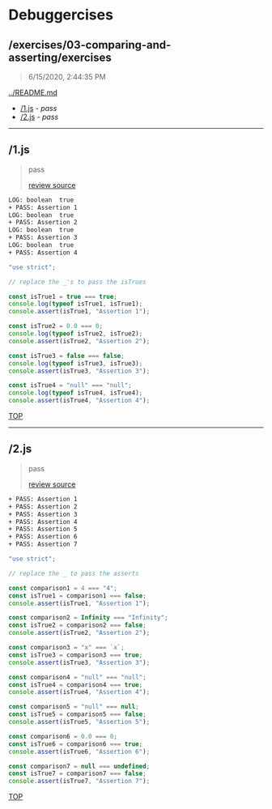 # Debuggercises 

## /exercises/03-comparing-and-asserting/exercises 

> 6/15/2020, 2:44:35 PM 

[../README.md](../README.md)

- [/1.js](#1js) - _pass_ 
- [/2.js](#2js) - _pass_ 

---

## /1.js 

> pass 
>
> [review source](../../../exercises/03-comparing-and-asserting/exercises/1.js)

```txt
LOG: boolean  true
+ PASS: Assertion 1
LOG: boolean  true
+ PASS: Assertion 2
LOG: boolean  true
+ PASS: Assertion 3
LOG: boolean  true
+ PASS: Assertion 4
```

```js
"use strict";

// replace the _'s to pass the isTrues

const isTrue1 = true === true;
console.log(typeof isTrue1, isTrue1);
console.assert(isTrue1, "Assertion 1");

const isTrue2 = 0.0 === 0;
console.log(typeof isTrue2, isTrue2);
console.assert(isTrue2, "Assertion 2");

const isTrue3 = false === false;
console.log(typeof isTrue3, isTrue3);
console.assert(isTrue3, "Assertion 3");

const isTrue4 = "null" === "null";
console.log(typeof isTrue4, isTrue4);
console.assert(isTrue4, "Assertion 4");

```

[TOP](#debuggercises)

---

## /2.js 

> pass 
>
> [review source](../../../exercises/03-comparing-and-asserting/exercises/2.js)

```txt
+ PASS: Assertion 1
+ PASS: Assertion 2
+ PASS: Assertion 3
+ PASS: Assertion 4
+ PASS: Assertion 5
+ PASS: Assertion 6
+ PASS: Assertion 7
```

```js
"use strict";

// replace the _ to pass the asserts

const comparison1 = 4 === "4";
const isTrue1 = comparison1 === false;
console.assert(isTrue1, "Assertion 1");

const comparison2 = Infinity === "Infinity";
const isTrue2 = comparison2 === false;
console.assert(isTrue2, "Assertion 2");

const comparison3 = "x" === `x`;
const isTrue3 = comparison3 === true;
console.assert(isTrue3, "Assertion 3");

const comparison4 = "null" === "null";
const isTrue4 = comparison4 === true;
console.assert(isTrue4, "Assertion 4");

const comparison5 = "null" === null;
const isTrue5 = comparison5 === false;
console.assert(isTrue5, "Assertion 5");

const comparison6 = 0.0 === 0;
const isTrue6 = comparison6 === true;
console.assert(isTrue6, "Assertion 6");

const comparison7 = null === undefined;
const isTrue7 = comparison7 === false;
console.assert(isTrue7, "Assertion 7");

```

[TOP](#debuggercises)

